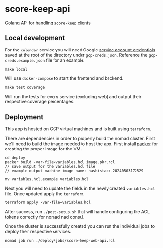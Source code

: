 # score-keep-api
Golang API for handling `score-keep` clients

## Local development

For the `calendar` service you will need Google [service account credentials](https://cloud.google.com/iam/docs/service-account-creds) saved at the root of the directory under `gcp-creds.json`. Reference the `gcp-creds.example.json` file for an example.

```
make local
```

Will use `docker-compose` to start the frontend and backend.

```
make test coverage
```
Will run the tests for every service (excluding web) and output their respective coverage percentages.

## Deployment

This app is hosted on GCP virtual machines and is built using `terraform`. 

There are dependencies in order to properly build the nomad cluster. First we'll need to build the image needed to host the app. 
First install [packer](https://developer.hashicorp.com/packer/tutorials/docker-get-started/get-started-install-cli) for creating the proper image for the VM.

```
cd deploy
packer build -var-file=variables.hcl image.pkr.hcl
// save output for the variables.hcl file
// example output machine image name: hashistack-20240503172529

mv variables.hcl.example variables.hcl
```
Next you will need to update the fields in the newly created `variables.hcl` file.
Once updated apply the `terraform`.
```
terraform apply -var-file=variables.hcl 
```
After success, run `./post-setup.sh` that will handle configuring the ACL tokens correctly for nomad nad consul.

Once the cluster is successfully created you can run the individual jobs to deploy their respective services.
```
nomad job run ./deploy/jobs/score-keep-web-api.hcl
```

